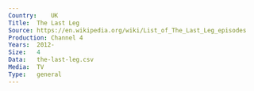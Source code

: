 ```yaml
---
Country:	UK
Title:	The Last Leg
Source:	https://en.wikipedia.org/wiki/List_of_The_Last_Leg_episodes
Production:	Channel 4
Years:	2012-
Size:	4
Data:	the-last-leg.csv
Media:	TV
Type:	general
---
```

